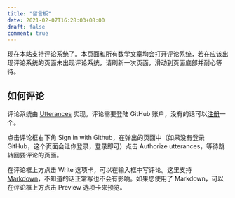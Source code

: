 ```yaml
---
title: "留言板"
date: 2021-02-07T16:28:03+08:00
draft: false
comment: true
---
```


现在本站支持评论系统了。本页面和所有数学文章均会打开评论系统，若在应该出现评论系统的页面未出现评论系统，请刷新一次页面，滑动到页面底部并耐心等待。

## 如何评论

评论系统由 [Utterances](https://utteranc.es/) 实现。评论需要登陆 GitHub 账户，没有的话可以[注册](https://github.com)一个。

点击评论框右下角 Sign in with Github，在弹出的页面中（如果没有登录 GitHub，这个页面会让你登录，登录即可）点击 Authorize utterances，等待跳转回要评论的页面。

在评论框上方点击 Write 选项卡，可以在输入框中写评论。这里支持 [Markdown](https://markdown.cn)，不知道的话正常写也不会有影响。如果您使用了 Markdown，可以在评论框上方点击 Preview 选项卡来预览。
